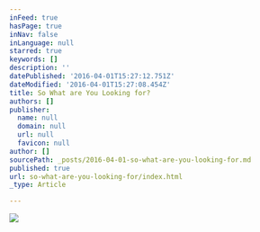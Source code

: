 ```yaml
---
inFeed: true
hasPage: true
inNav: false
inLanguage: null
starred: true
keywords: []
description: ''
datePublished: '2016-04-01T15:27:12.751Z'
dateModified: '2016-04-01T15:27:08.454Z'
title: So What are You Looking for?
authors: []
publisher:
  name: null
  domain: null
  url: null
  favicon: null
author: []
sourcePath: _posts/2016-04-01-so-what-are-you-looking-for.md
published: true
url: so-what-are-you-looking-for/index.html
_type: Article

---
```

![](https://the-grid-user-content.s3-us-west-2.amazonaws.com/5128cbd3-127a-4e4a-9701-02c556cc0db5.gif)